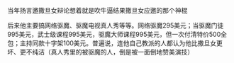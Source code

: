 当年扬言邀撒旦女辩论想着就是吹牛逼结果撒旦女应邀的那个神棍

后来他主要搞网络驱魔、驱魔电视真人秀等等。网络驱魔295美元；当驱魔门徒995美元，武士级课程995美元，驱魔大师课程995美元，但一次付清特价500全包；主持同款十字架100美元。普遍说，连他自己教派的人都认为他比撒旦女更坏、更不纯洁（真人秀里的被驱魔的人，倒是被一面倒地赞美演技）

